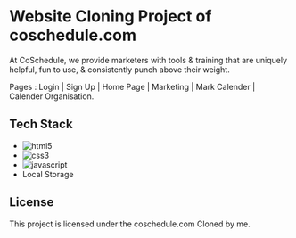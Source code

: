 # Website Cloning Project of coschedule.com


At CoSchedule, we provide marketers with tools & training that are uniquely helpful, fun to use, & consistently punch above their weight.


Pages : Login | Sign Up | Home Page | Marketing | Mark Calender | Calender Organisation. 


## Tech Stack

*  <img src="https://img.shields.io/badge/HTML5-E34F26?style=for-the-badge&logo=html5&logoColor=white" alt="html5" />
*  <img src="https://img.shields.io/badge/CSS3-1572B6?style=for-the-badge&logo=css3&logoColor=white" alt="css3" />
*  <img src="https://img.shields.io/badge/JavaScript-323330?style=for-the-badge&logo=javascript&logoColor=F7DF1E" alt="javascript" />
* Local Storage





## License
This project is licensed under the coschedule.com Cloned by me.
